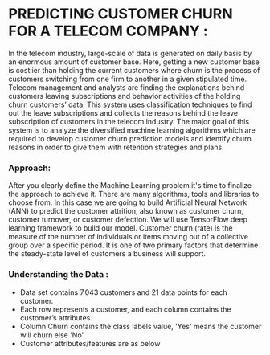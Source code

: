 # PREDICTING CUSTOMER CHURN FOR A TELECOM COMPANY :

In the telecom industry, large-scale of data is generated on daily basis by an enormous amount of customer base. Here, getting a new 
customer base is costlier than holding the current customers where churn is the process of customers switching from one firm to another in 
a given stipulated time. Telecom management and analysts are finding the explanations behind customers leaving subscriptions and behavior 
activities of the holding churn customers’ data. This system uses classification techniques to find out the leave subscriptions and 
collects the reasons behind the leave subscription of customers in the telecom industry. The major goal of this system is to analyze
the diversified machine learning algorithms which are required to develop customer churn prediction models and identify churn reasons 
in order to give them with retention strategies and plans.

### Approach:

After you clearly define the Machine Learning problem it's time to finalize the approach to achieve it. There are many algorithms, tools and libraries to choose from. In this case we are going to build Artificial Neural Network (ANN) to predict the customer attrition, also known as customer churn, customer turnover, or customer defection. We will use TensorFlow deep learning framework to build our model.
Customer churn (rate) is the measure of the number of individuals or items moving out of a collective group over a specific period. It is one of two primary factors that determine the steady-state level of customers a business will support.

### Understanding the Data :

* Data set contains 7,043 customers and 21 data points for each customer.
* Each row represents a customer, and each column contains the customer’s attributes.
* Column Churn contains the class labels value, 'Yes' means the customer will churn else 'No'
* Customer attributes/features are as below
